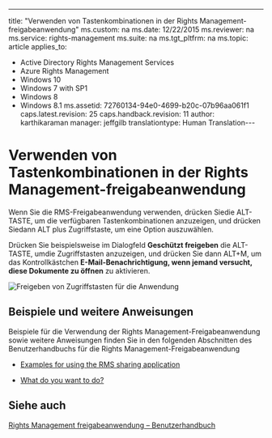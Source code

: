---
title: "Verwenden von Tastenkombinationen in der Rights Management-freigabeanwendung"
ms.custom: na
ms.date: 12/22/2015
ms.reviewer: na
ms.service: rights-management
ms.suite: na
ms.tgt_pltfrm: na
ms.topic: article
applies_to: 
  - Active Directory Rights Management Services
  - Azure Rights Management
  - Windows 10
  - Windows 7 with SP1
  - Windows 8
  - Windows 8.1
ms.assetid: 72760134-94e0-4699-b20c-07b96aa061f1
caps.latest.revision: 25
caps.handback.revision: 11
author: karthikaraman
manager: jeffgilb
translationtype: Human Translation---
# Verwenden von Tastenkombinationen in der Rights Management-freigabeanwendung
Wenn Sie die RMS-Freigabeanwendung verwenden, drücken Siedie ALT-TASTE, um die verfügbaren Tastenkombinationen anzuzeigen, und drücken Siedann ALT plus Zugriffstaste, um eine Option auszuwählen.

Drücken Sie beispielsweise im Dialogfeld **Geschützt freigeben** die ALT-TASTE, umdie Zugriffstasten anzuzeigen, und drücken Sie dann ALT+M, um das Kontrollkästchen **E-Mail-Benachrichtigung, wenn jemand versucht, diese Dokumente zu öffnen** zu aktivieren.

![Freigeben von Zugriffstasten für die Anwendung](../../ems/RMS_Client/media/ADRMS_MSRMSApp_AccessKeys.png "ADRMS_MSRMSApp_AccessKeys")

## Beispiele und weitere Anweisungen
Beispiele für die Verwendung der Rights Management-Freigabeanwendung sowie weitere Anweisungen finden Sie in den folgenden Abschnitten des Benutzerhandbuchs für die Rights Management-Freigabeanwendung

-   [Examples for using the RMS sharing application](../../ems/RMS_Client/Rights-Management-sharing-application-user-guide.md#BKMK_SharingExamples)

-   [What do you want to do?](../../ems/RMS_Client/Rights-Management-sharing-application-user-guide.md#BKMK_SharingInstructions)

## Siehe auch
[Rights Management freigabeanwendung – Benutzerhandbuch](../../ems/RMS_Client/Rights-Management-sharing-application-user-guide.md)


